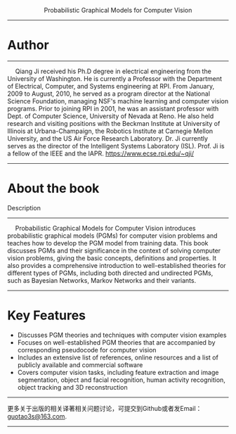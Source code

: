 <p align="center">  Probabilistic Graphical Models for Computer Vision<p align="center"> 

----------------------------------------------------------------------------------------------------

# Author

----------------------------------------------------------------------------------------------------------

 &emsp; Qiang Ji received his Ph.D degree in electrical engineering from the University of Washington.
 He is currently a Professor with the Department of Electrical, Computer, and Systems engineering at
 RPI. From January, 2009 to August, 2010, he served as a program director at the National Science 
 Foundation, managing NSF's machine learning and computer vision programs. Prior to joining RPI 
 in 2001, he was an assistant professor with Dept. of Computer Science, University of Nevada at
 Reno. He also held research and visiting positions with the Beckman Institute at University of 
 Illinois at Urbana-Champaign, the Robotics Institute at Carnegie Mellon University, and the US
 Air Force Research Laboratory. Dr. Ji currently serves as the director of the Intelligent Systems
 Laboratory (ISL). Prof. Ji is a fellow of the IEEE and the IAPR. https://www.ecse.rpi.edu/~qji/
 
 ------------------------------------------------------------------------------------------------------------

# About the book

Description

-------------------------------------------------------------------------------------------------

&emsp;  Probabilistic Graphical Models for Computer Vision  introduces probabilistic graphical 
models (PGMs) for computer vision problems and teaches how to develop the PGM model from
training data. This book discusses PGMs and their significance in the context of solving
computer vision problems, giving the basic concepts, definitions and properties. It also
provides a comprehensive introduction to well-established theories for different types of 
PGMs, including both directed and undirected PGMs, such as Bayesian Networks, Markov 
Networks and their variants.

---------------------------------------------------------------------------------------------

# Key Features

 * Discusses PGM theories and techniques with computer vision examples
 * Focuses on well-established PGM theories that are accompanied by corresponding pseudocode for computer vision
 * Includes an extensive list of references, online resources and a list of publicly available and commercial software
 * Covers computer vision tasks, including feature extraction and image segmentation, object and facial recognition, 
 human activity recognition, object tracking and 3D reconstruction

                                                           
 ----------------------------------------------------------------------------------------------
 
 更多关于出版的相关译著相关问题讨论，可提交到Github或者发Email：guotao3s@163.com.
 
 ---------------------------------------------------------------------------------------------
